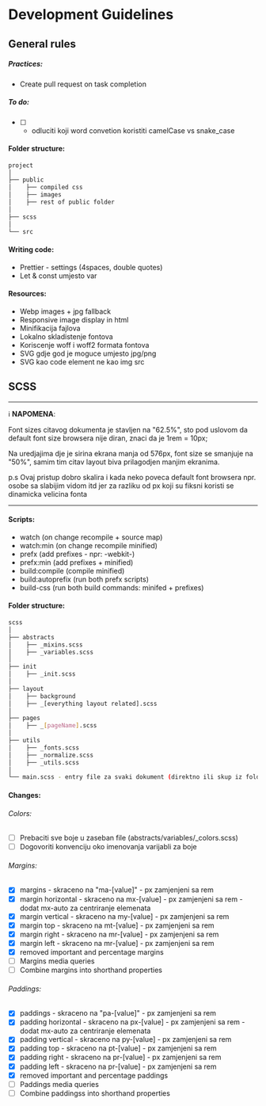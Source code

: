 # Development Guidelines

## General rules

##### Practices:

-   Create pull request on task completion

##### To do:

-   [ ] -   odluciti koji word convetion koristiti camelCase vs snake_case

#### Folder structure:

```bash
project
│
├── public
│    ├── compiled css
│    ├── images
│    ├── rest of public folder
│
├── scss
│
└── src
```

#### Writing code:

-   Prettier - settings (4spaces, double quotes)
-   Let & const umjesto var

#### Resources:

-   Webp images + jpg fallback
-   Responsive image display in html
-   Minifikacija fajlova
-   Lokalno skladistenje fontova
-   Koriscenje woff i woff2 formata fontova
-   SVG gdje god je moguce umjesto jpg/png
-   SVG kao code element ne kao img src

## SCSS

---

:information_source: **NAPOMENA**:

Font sizes citavog dokumenta je stavljen na "62.5%", sto pod uslovom da default font size browsera nije diran, znaci da je 1rem = 10px;

Na uredjajima dje je sirina ekrana manja od 576px, font size se smanjuje na "50%", samim tim citav layout biva prilagodjen manjim ekranima.

p.s Ovaj pristup dobro skalira i kada neko poveca default font browsera npr. osobe sa slabijim vidom itd jer za razliku od px koji su fiksni koristi se dinamicka velicina fonta

---

#### Scripts:

-   watch (on change recompile + source map)
-   watch:min (on change recompile minified)
-   prefx (add prefixes - npr: -webkit-)
-   prefx:min (add prefixes + minified)
-   build:compile (compile minified)
-   build:autoprefix (run both prefx scripts)
-   build-css (run both build commands: minifed + prefixes)

#### Folder structure:

```bash
scss
│
├── abstracts
│    ├── _mixins.scss
│    ├── _variables.scss
│
├── init
│    ├── _init.scss
│
├── layout
│    ├── background
│    ├── _[everything layout related].scss
│
├── pages
│    ├── _[pageName].scss
│
├── utils
│    ├── _fonts.scss
│    ├── _normalize.scss
│    ├── _utils.scss
│
└── main.scss - entry file za svaki dokument (direktno ili skup iz foldera)
```

#### Changes:

###### Colors:

-   [ ] Prebaciti sve boje u zaseban file (abstracts/variables/\_colors.scss)
-   [ ] Dogovoriti konvenciju oko imenovanja varijabli za boje

###### Margins:

-   [x] margins - skraceno na "ma-[value]" - px zamjenjeni sa rem
-   [x] margin horizontal - skraceno na mx-[value] - px zamjenjeni sa rem - dodat mx-auto za centriranje elemenata
-   [x] margin vertical - skraceno na my-[value] - px zamjenjeni sa rem
-   [x] margin top - skraceno na mt-[value] - px zamjenjeni sa rem
-   [x] margin right - skraceno na mr-[value] - px zamjenjeni sa rem
-   [x] margin left - skraceno na mr-[value] - px zamjenjeni sa rem
-   [x] removed important and percentage margins
-   [ ] Margins media queries
-   [ ] Combine margins into shorthand properties

###### Paddings:

-   [x] paddings - skraceno na "pa-[value]" - px zamjenjeni sa rem
-   [x] padding horizontal - skraceno na px-[value] - px zamjenjeni sa rem - dodat mx-auto za centriranje elemenata
-   [x] padding vertical - skraceno na py-[value] - px zamjenjeni sa rem
-   [x] padding top - skraceno na pt-[value] - px zamjenjeni sa rem
-   [x] padding right - skraceno na pr-[value] - px zamjenjeni sa rem
-   [x] padding left - skraceno na pr-[value] - px zamjenjeni sa rem
-   [x] removed important and percentage paddings
-   [ ] Paddings media queries
-   [ ] Combine paddingss into shorthand properties
